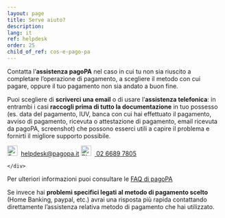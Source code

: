 ```yaml
---
layout: page
title: Serve aiuto?
description: 
lang: it
ref: helpdesk
order: 25
child_of_ref: cos-e-pago-pa
---
```


Contatta l’**assistenza pagoPA** nel caso in cui tu non sia riuscito a completare l’operazione di pagamento, a scegliere il metodo con cui pagare, oppure il tuo pagamento non sia andato a buon fine. 

Puoi scegliere di **scriverci una email** o di usare l’**assistenza telefonica**: in entrambi i casi **raccogli prima di tutto la documentazione** in tuo possesso (es. data del pagamento, IUV, banca con cui hai effettuato il pagamento, avviso di pagamento, ricevuta o attestazione di pagamento, email ricevuta da pagoPA, screenshot)  che possono esserci utili a capire il problema e fornirti il migliore supporto possibile.

<div class="it-helpdesk d-md-flex mb-4">
    <div class="it-btn-container">
        <a class="btn btn-md btn-primary mr-md-4 mb-2 mt-2" href="mailto:helpdesk@pagopa.it"><img class="icon helpdesk-icon" style="width: 24px; height: 24px; margin-right: 8px;" src="{{ site.baseurl }}/assets/images/envelope-icon.svg" title="Envelope Icon" alt="Evenlope Icon">helpdesk@pagopa.it</a>
        <a class="btn btn-md btn-primary mb-2 mt-2" href="tel:02-6689-7805"><img class="icon helpdesk-icon" style="width: 24px; height: 24px; margin-right: 8px;" src="{{ site.baseurl }}/assets/images/phone-icon.svg" title="Phone Icon" alt="Phone Icon"> 02 6689 7805</a>

    </div>
</div>

Per ulteriori informazioni puoi consultare le <a class="text-decoration-none font-weight-bold"  href="https://docs.italia.it/italia/pagopa/pagopa-docs-faq/it/stabile/index.html">FAQ di pagoPA</a>

Se invece hai **problemi specifici legati al metodo di pagamento scelto** (Home Banking, paypal, etc.) avrai una risposta più rapida contattando direttamente l’assistenza relativa metodo di pagamento che hai utilizzato. 
